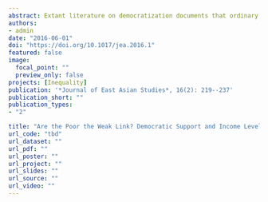 ```yaml
---
abstract: Extant literature on democratization documents that ordinary citizens’ unconditional support for democracy is indispensable to democratic consolidation. Yet observers of nascent democracies have repeatedly witnessed that such support often hinges upon their economic conditions. This paper argues that income levels have a conditioning effect on this relationship; the Korean poor see democracy as a tool for income redistribution and are less likely than the rich to support it when economic hardships appear to close windows of opportunities for such redistribution. Using survey data from the first round of the Asian Barometer Survey on South Korea, I find strong empirical support for this argument. The implication of this finding for broader literature on democratization is that the weakening of young democracies can be attributed to the poor in times of trouble, or the “weak link”.
authors:
- admin
date: "2016-06-01"
doi: "https://doi.org/10.1017/jea.2016.1"
featured: false
image:
  focal_point: ""
  preview_only: false
projects: [Inequality]
publication: '*Journal of East Asian Studies*, 16(2): 219--237'
publication_short: ""
publication_types:
- "2"

title: "Are the Poor the Weak Link? Democratic Support and Income Levels in Post-Crisis South Korea"
url_code: "tbd"
url_dataset: ""
url_pdf: ""
url_poster: ""
url_project: ""
url_slides: ""
url_source: ""
url_video: ""
---
```

